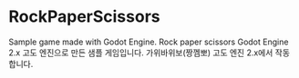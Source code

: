# RockPaperScissors
Sample game made with Godot Engine.
Rock paper scissors
Godot Engine 2.x
고도 엔진으로 만든 샘플 게임입니다.
가위바위보(짱껨뽀)
고도 엔진 2.x에서 작동합니다.
